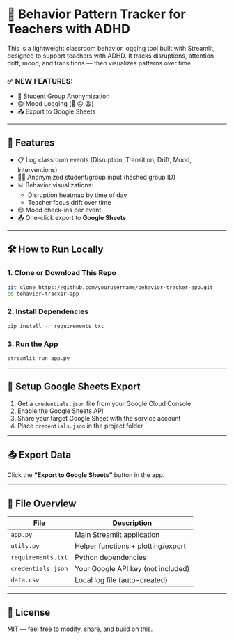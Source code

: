 # 🧠 Behavior Pattern Tracker for Teachers with ADHD

This is a lightweight classroom behavior logging tool built with Streamlit, designed to support teachers with ADHD. It tracks disruptions, attention drift, mood, and transitions — then visualizes patterns over time.

### ✅ NEW FEATURES:
- 🔐 Student Group Anonymization
- 😊 Mood Logging (🙂 😐 😫)
- 📤 Export to Google Sheets

---

## 🚀 Features

- 📋 Log classroom events (Disruption, Transition, Drift, Mood, Interventions)
- 🧑‍🏫 Anonymized student/group input (hashed group ID)
- 📊 Behavior visualizations:
  - Disruption heatmap by time of day
  - Teacher focus drift over time
- 😊 Mood check-ins per event
- 📤 One-click export to **Google Sheets**

---

## 🛠️ How to Run Locally

### 1. Clone or Download This Repo

```bash
git clone https://github.com/yourusername/behavior-tracker-app.git
cd behavior-tracker-app
```

### 2. Install Dependencies

```bash
pip install -r requirements.txt
```

### 3. Run the App

```bash
streamlit run app.py
```

---

## 🔐 Setup Google Sheets Export

1. Get a `credentials.json` file from your Google Cloud Console
2. Enable the Google Sheets API
3. Share your target Google Sheet with the service account
4. Place `credentials.json` in the project folder

---

## 📤 Export Data

Click the **“Export to Google Sheets”** button in the app.

---

## 📁 File Overview

| File              | Description                         |
|-------------------|-------------------------------------|
| `app.py`          | Main Streamlit application          |
| `utils.py`        | Helper functions + plotting/export  |
| `requirements.txt`| Python dependencies                 |
| `credentials.json`| Your Google API key (not included)  |
| `data.csv`        | Local log file (auto-created)       |

---

## 📜 License

MIT — feel free to modify, share, and build on this.
